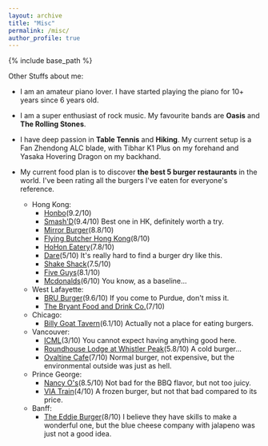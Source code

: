 ```yaml
---
layout: archive
title: "Misc"
permalink: /misc/
author_profile: true
---
```


{% include base_path %}

Other Stuffs about me:

* I am an amateur piano lover. I have started playing the piano for 10+ years since 6 years old.

* I am a super enthusiast of rock music. My favourite bands are **Oasis** and **The Rolling Stones**.

* I have deep passion in **Table Tennis** and **Hiking**. My current setup is a Fan Zhendong ALC blade, with Tibhar K1 Plus on my forehand and Yasaka Hovering Dragon on my backhand.

* My current food plan is to discover **the best 5 burger restaurants** in the world. I've been rating all the burgers I've eaten for everyone's reference.
  * Hong Kong:  
    * [Honbo](https://www.openrice.com/zh/hongkong/r-honbo-%E7%81%A3%E4%BB%94-%E7%BE%8E%E5%9C%8B%E8%8F%9C-%E6%BC%A2%E5%A0%A1%E5%8C%85-r522819)(9.2/10)
    * [Smash'D](https://www.openrice.com/en/hongkong/r-smashd-western-district-international-hamburger-r745157)(9.4/10) Best one in HK, definitely worth a try.
    * [Mirror Burger](https://www.mirrorburger.com/)(8.8/10)
    * [Flying Butcher Hong Kong](http://www.flyingbutcher.com/)(8/10)
    * [HoHon Eatery](https://www.instagram.com/hohoneatery/)(7.8/10)
    * [Dare](https://www.openrice.com/en/hongkong/r-dare-western-district-western-r595274)(5/10) It's really hard to find a burger dry like this.
    * [Shake Shack](https://www.shakeshack.com.hk/en-HK/)(7.5/10)
    * [Five Guys](http://fiveguys.com.hk/)(8.1/10)
    * [Mcdonalds](https://mcdonalds.com.hk/en/?srsltid=AfmBOopCTePz-3wZ-PWViuX6yT-xJsk-7OhNrYkTz4jWR7-31exSkDte)(6/10) You know, as a baseline...
  * West Lafayette:
    * [BRU Burger](https://www.bruburgerbar.com/location/bru-burger-bar-lafayette-in/)(9.6/10) If you come to Purdue, don't miss it.
    * [The Bryant Food and Drink Co.](https://www.thebryantwl.com/)(7/10)
  * Chicago:
    * [Billy Goat Tavern]([places.singleplatform.com](https://www.billygoattavern.com/?srsltid=AfmBOorhYcPvKmqhU_gQELIK9T2bFfZ8GXIqQAhqzFhCiAYTJQYQ_bda))(6.1/10) Actually not a place for eating burgers.
  * Vancouver:
    * [ICML](https://icml.cc/Conferences/2025)(3/10) You cannot expect having anything good here.
    * [Roundhouse Lodge at Whistler Peak](whistlerblackcomb.com)(5.8/10) A cold burger...
    * [Ovaltine Cafe](https://www.ovaltine-cafe.com/)(7/10) Normal burger, not expensive, but the environmental outside was just as hell.
  * Prince George:
    * [Nancy O's](https://www.nancyos.ca/)(8.5/10) Not bad for the BBQ flavor, but not too juicy.
    * [VIA Train](https://www.viarail.ca/en)(4/10) A frozen burger, but not that bad compared to its price.
  * Banff:
    * [The Eddie Burger](https://www.eddieburgerbar.ca/menus)(8/10) I believe they have skills to make a wonderful one, but the blue cheese company with jalapeno was just not a good idea.